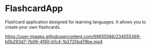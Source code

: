 # FlashcardApp

Flashcard application designed for learning languages.
 It allows you to create your own flashcards.




https://user-images.githubusercontent.com/69655586/234555369-b0b293d7-7b06-4f80-b1c4-1b2725bd79be.mp4



